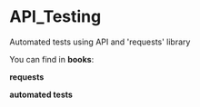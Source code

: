 # API_Testing
 
Automated tests using API and 'requests' library

You can find in **books**:

**requests**

**automated tests**


